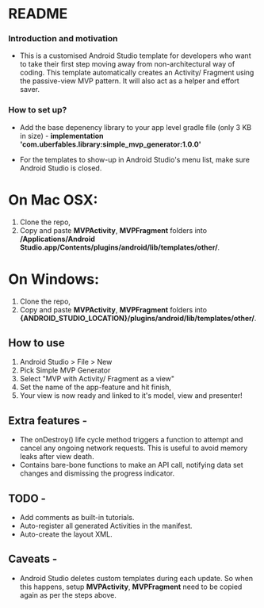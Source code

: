 # README #

### Introduction and motivation ###

* This is a customised Android Studio template for developers who want to take their first step moving away from non-architectural way of coding. This template automatically creates an Activity/ Fragment using the passive-view MVP pattern. It will also act as a helper and effort saver.

### How to set up? ###

* Add the base depenency library to your app level gradle file (only 3 KB in size) - 
**implementation 'com.uberfables.library:simple_mvp_generator:1.0.0'**

* For the templates to show-up in Android Studio's menu list, make sure Android Studio is closed.

# On Mac OSX:

1. Clone the repo,
2. Copy and paste **MVPActivity**, **MVPFragment** folders into **/Applications/Android Studio.app/Contents/plugins/android/lib/templates/other/**.

# On Windows: 

1. Clone the repo,
2. Copy and paste **MVPActivity**, **MVPFragment** folders into **{ANDROID_STUDIO_LOCATION}/plugins/android/lib/templates/other/**.

## How to use ##

1. Android Studio > File > New
2. Pick Simple MVP Generator
3. Select "MVP with Activity/ Fragment as a view"
4. Set the name of the app-feature and hit finish,
5. Your view is now ready and linked to it's model, view and presenter!

## Extra features -

* The onDestroy() life cycle method triggers a function to attempt and cancel any ongoing network requests. This is useful to avoid memory leaks after view death.
* Contains bare-bone functions to make an API call, notifying data set changes and dismissing the progress indicator.

## TODO -

* Add comments as built-in tutorials.
* Auto-register all generated Activities in the manifest.
* Auto-create the layout XML.

## Caveats - 

* Android Studio deletes custom templates during each update. So when this happens, setup **MVPActivity**, **MVPFragment** need to be copied again as per the steps above.
